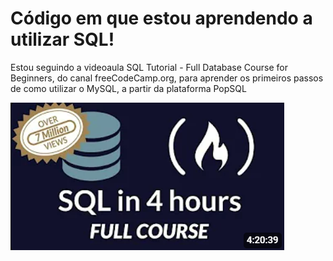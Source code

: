 # Código em que estou aprendendo a utilizar SQL!

Estou seguindo a videoaula SQL Tutorial - Full Database Course for Beginners, do canal freeCodeCamp.org, para aprender os primeiros passos de como utilizar o MySQL, a partir da plataforma PopSQL

[![Videoaula](Imagens/Thumbnail.png)](https://youtu.be/HXV3zeQKqGY&list=PL49nFPyq8jRlglCuAAKtFa98-oFvv4CIX)
